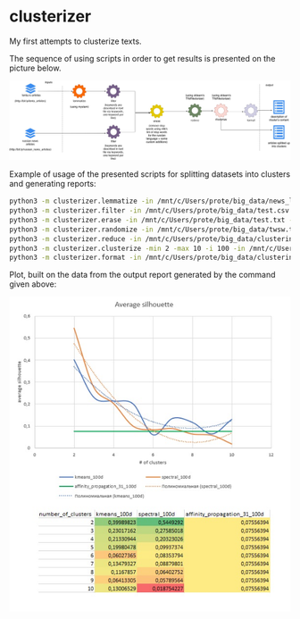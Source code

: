 # clusterizer
My first attempts to clusterize texts.

The sequence of using scripts in order to get results is presented on the picture below.

![scheme](https://github.com/zeionara/clusterizer/blob/master/docs/scheme.jpg)

Example of usage of the presented scripts for splitting datasets into clusters and generating reports:

```sh
python3 -m clusterizer.lemmatize -in /mnt/c/Users/prote/big_data/news_lenta.csv -out /mnt/c/Users/prote/big_data/test.csv -i 1 -w 700000 -s 0.05 -n 5000 -v && python3 -m clusterizer.filter -in /mnt/c/Users/prote/big_data/russian_news.txt -out /mnt/c/Users/prote/big_data/test.txt -i 1 -w 1500000 -s 0.05 -n 10000 -v -k natural_disasters_keywords.txt -c && 
python3 -m clusterizer.filter -in /mnt/c/Users/prote/big_data/test.csv -out /mnt/c/Users/prote/big_data/test.txt -i 1 -w 700000 -s 0.05 -v -k natural_disasters_keywords.txt && 
python3 -m clusterizer.erase -in /mnt/c/Users/prote/big_data/test.txt -out /mnt/c/Users/prote/big_data/twsw.txt -v &&
python3 -m clusterizer.randomize -in /mnt/c/Users/prote/big_data/twsw.txt -out /mnt/c/Users/prote/big_data/clustering_results/articles_for_reducing_vocabulary.txt -n 200 -v && 
python3 -m clusterizer.reduce -in /mnt/c/Users/prote/big_data/clustering_results/articles_for_reducing_vocabulary.txt -out /mnt/c/Users/prote/big_data/clustering_results/articles_for_clustering.txt -v && 
python3 -m clusterizer.clusterize -min 2 -max 10 -i 100 -in /mnt/c/Users/prote/big_data/clustering_results/articles_for_clustering.txt -ofo /mnt/c/Users/prote/big_data/clustering_results/results/results -ofi cluster -rfi /mnt/c/Users/prote/big_data/clustering_results/reports/results -d 100 -v -e -s &&
python3 -m clusterizer.format -in /mnt/c/Users/prote/big_data/clustering_results/results/results_100 -out /mnt/c/Users/prote/big_data/clustering_results/reports/clusters_descriptions.txt -n 5 -v
```

Plot, built on the data from the output report generated by the command given above:

![average silhouette](https://github.com/zeionara/clusterizer/blob/master/docs/avg_slh.jpg)
